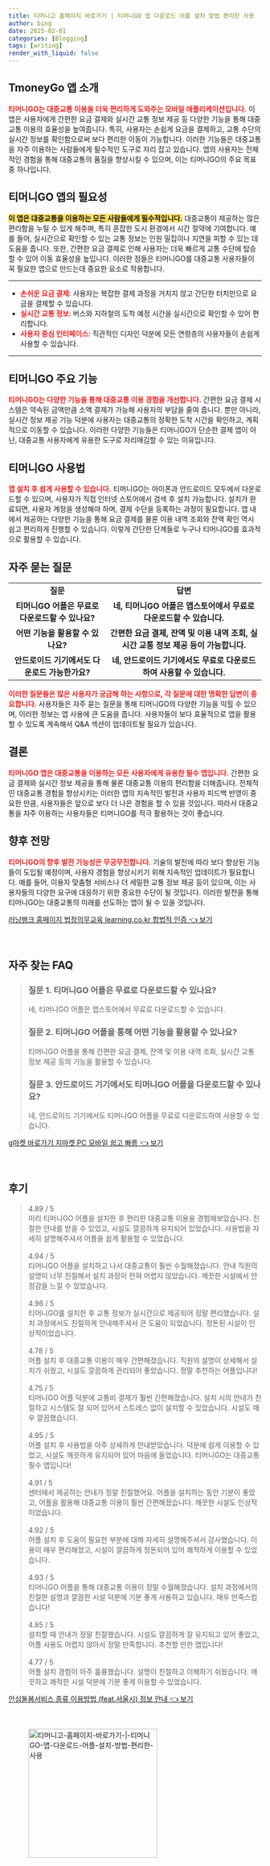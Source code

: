 ```yaml
---
title: 티머니고 홈페이지 바로가기 | 티머니GO 앱 다운로드 어플 설치 방법 편리한 사용
author: bing
date: 2025-02-01
categories: [Blogging]
tags: [writing]
render_with_liquid: false
---
```



<h2 id='TmoneyGo_소개'>TmoneyGo 앱 소개</h2>

<p><b><span style="color: #ee2323;">티머니GO는 대중교통 이용을 더욱 편리하게 도와주는 모바일 애플리케이션입니다.</span></b> 이 앱은 사용자에게 간편한 요금 결제와 실시간 교통 정보 제공 등 다양한 기능을 통해 대중교통 이용의 효율성을 높여줍니다. 특히, 사용자는 손쉽게 요금을 결제하고, 교통 수단의 실시간 정보를 확인함으로써 보다 편리한 이동이 가능합니다. 이러한 기능들은 대중교통을 자주 이용하는 사람들에게 필수적인 도구로 자리 잡고 있습니다. 앱의 사용자는 전체적인 경험을 통해 대중교통의 품질을 향상시킬 수 있으며, 이는 티머니GO의 주요 목표 중 하나입니다.</p>

<h2 id='TmoneyGo_필요성'>티머니GO 앱의 필요성</h2>

<p><b><span style="background-color: #ffe066;">이 앱은 대중교통을 이용하는 모든 사람들에게 필수적입니다.</span></b> 대중교통이 제공하는 많은 편리함을 누릴 수 있게 해주며, 특히 혼잡한 도시 환경에서 시간 절약에 기여합니다. 예를 들어, 실시간으로 확인할 수 있는 교통 정보는 인원 밀집이나 지연을 피할 수 있는 데 도움을 줍니다. 또한, 간편한 요금 결제로 인해 사용자는 더욱 빠르게 교통 수단에 탑승할 수 있어 이동 효율성을 높입니다. 이러한 점들은 티머니GO를 대중교통 사용자들이 꼭 필요한 앱으로 만드는데 중요한 요소로 작용합니다.</p>

<hr />

<ul>
    <li><b><span style="color: #ee2323;">손쉬운 요금 결제</span></b>: 사용자는 복잡한 결제 과정을 거치지 않고 간단한 터치만으로 요금을 결제할 수 있습니다.</li>
    <li><b><span style="color: #ee2323;">실시간 교통 정보</span></b>: 버스와 지하철의 도착 예정 시간을 실시간으로 확인할 수 있어 편리합니다.</li>
    <li><b><span style="color: #ee2323;">사용자 중심 인터페이스</span></b>: 직관적인 디자인 덕분에 모든 연령층의 사용자들이 손쉽게 사용할 수 있습니다.</li>
</ul>

<hr />

<h2 id='TmoneyGo_주요기능'>티머니GO 주요 기능</h2>

<p><b><span style="color: #ee2323;">티머니GO는 다양한 기능을 통해 대중교통 이용 경험을 개선합니다.</span></b> 간편한 요금 결제 시스템은 약속된 금액만큼 소액 결제가 가능해 사용자의 부담을 줄여 줍니다. 뿐만 아니라, 실시간 정보 제공 기능 덕분에 사용자는 대중교통의 정확한 도착 시간을 확인하고, 계획적으로 이동할 수 있습니다. 이러한 다양한 기능들은 티머니GO가 단순한 결제 앱이 아닌, 대중교통 사용자에게 유용한 도구로 자리매김할 수 있는 이유입니다.</p>

<h2 id='TmoneyGo_사용법'>티머니GO 사용법</h2>

<p><b><span style="color: #ee2323;">앱 설치 후 쉽게 사용할 수 있습니다.</span></b> 티머니GO는 아이폰과 안드로이드 모두에서 다운로드할 수 있으며, 사용자가 직접 인터넷 스토어에서 검색 후 설치 가능합니다. 설치가 완료되면, 사용자 계정을 생성해야 하며, 결제 수단을 등록하는 과정이 필요합니다. 앱 내에서 제공하는 다양한 기능을 통해 요금 결제를 물론 이용 내역 조회와 잔액 확인 역시 쉽고 편리하게 진행할 수 있습니다. 이렇게 간단한 단계들로 누구나 티머니GO를 효과적으로 활용할 수 있습니다.</p>

<h2 id='TmoneyGo_자주하는질문'>자주 묻는 질문</h2>

<table>
    <tr>
        <td style="text-align: center; height: 17px;"><b>질문</b></td>
        <td style="text-align: center; height: 17px;"><b>답변</b></td>
    </tr>
    <tr>
        <td style="text-align: center; height: 17px;"><b>티머니GO 어플은 무료로 다운로드할 수 있나요?</b></td>
        <td style="text-align: center; height: 17px;"><b>네, 티머니GO 어플은 앱스토어에서 무료로 다운로드할 수 있습니다.</b></td>
    </tr>
    <tr>
        <td style="text-align: center; height: 17px;"><b>어떤 기능을 활용할 수 있나요?</b></td>
        <td style="text-align: center; height: 17px;"><b>간편한 요금 결제, 잔액 및 이용 내역 조회, 실시간 교통 정보 제공 등이 가능합니다.</b></td>
    </tr>
    <tr>
        <td style="text-align: center; height: 17px;"><b>안드로이드 기기에서도 다운로드 가능한가요?</b></td>
        <td style="text-align: center; height: 17px;"><b>네, 안드로이드 기기에서도 무료로 다운로드하여 사용할 수 있습니다.</b></td>
    </tr>
</table>

<p><b><span style="color: #ee2323;">이러한 질문들은 많은 사용자가 궁금해 하는 사항으로, 각 질문에 대한 명확한 답변이 중요합니다.</span></b> 사용자들은 자주 묻는 질문을 통해 티머니GO의 다양한 기능을 익힐 수 있으며, 이러한 정보는 앱 사용에 큰 도움을 줍니다. 사용자들이 보다 효율적으로 앱을 활용할 수 있도록 계속해서 Q&A 섹션이 업데이트될 필요가 있습니다.</p>

<h2 id='TmoneyGo_결론'>결론</h2>

<p><b><span style="color: #ee2323;">티머니GO 앱은 대중교통을 이용하는 모든 사용자에게 유용한 필수 앱입니다.</span></b> 간편한 요금 결제와 실시간 정보 제공을 통해 물론 대중교통 이용의 편리함을 더해줍니다. 전체적인 대중교통 경험을 향상시키는 이러한 앱의 지속적인 발전과 사용자 피드백 반영이 중요한 만큼, 사용자들은 앞으로 보다 더 나은 경험을 할 수 있을 것입니다. 따라서 대중교통을 자주 이용하는 사용자들은 티머니GO를 적극 활용하는 것이 좋습니다.</p>

<h2 id='TmoneyGo_향후전망'>향후 전망</h2>

<p><b><span style="color: #ee2323;">티머니GO의 향후 발전 가능성은 무궁무진합니다.</span></b> 기술의 발전에 따라 보다 향상된 기능들이 도입될 예정이며, 사용자 경험을 향상시키기 위해 지속적인 업데이트가 필요합니다. 예를 들어, 이용자 맞춤형 서비스나 더 세밀한 교통 정보 제공 등이 있으며, 이는 사용자들의 다양한 요구에 대응하기 위한 중요한 수단이 될 것입니다. 이러한 발전을 통해 티머니GO는 대중교통의 미래를 선도하는 앱이 될 수 있을 것입니다.</p>


<p><a class="click-button" title="러닝뱅크 홈페이지 법정의무교육 learning.co.kr 합법적 인증" href="https://greenforu.github.io/posts/%EB%9F%AC%EB%8B%9D%EB%B1%85%ED%81%AC-%ED%99%88%ED%8E%98%EC%9D%B4%EC%A7%80-%EB%B2%95%EC%A0%95%EC%9D%98%EB%AC%B4%EA%B5%90%EC%9C%A1-learning.co.kr-%ED%95%A9%EB%B2%95%EC%A0%81-%EC%9D%B8%EC%A6%9D/" rel="dofollow">러닝뱅크 홈페이지 법정의무교육 learning.co.kr 합법적 인증 👈 보기</a></p><br>
<h2 id='자주_찾는_FAQ'>자주 찾는 FAQ</h2>
<div itemscope="" itemtype="https://schema.org/FAQPage"> 
<blockquote> 
<div itemscope="" itemprop="mainEntity" itemtype="https://schema.org/Question"> 
<h3 itemprop="name">질문 1. 티머니GO 어플은 무료로 다운로드할 수 있나요?</h3> 
<div itemscope="" itemprop="acceptedAnswer" itemtype="https://schema.org/Answer"> 
<span itemprop="text"> 
<p>네, 티머니GO 어플은 앱스토어에서 무료로 다운로드할 수 있습니다.</p> 
</span> 
</div> 
</div> 
<div itemscope="" itemprop="mainEntity" itemtype="https://schema.org/Question"> 
<h3 itemprop="name">질문 2. 티머니GO 어플을 통해 어떤 기능을 활용할 수 있나요?</h3> 
<div itemscope="" itemprop="acceptedAnswer" itemtype="https://schema.org/Answer"> 
<span itemprop="text"> 
<p>티머니GO 어플을 통해 간편한 요금 결제, 잔액 및 이용 내역 조회, 실시간 교통 정보 제공 등의 기능을 활용할 수 있습니다.</p> 
</span> 
</div> 
</div> 
<div itemscope="" itemprop="mainEntity" itemtype="https://schema.org/Question"> 
<h3 itemprop="name">질문 3. 안드로이드 기기에서도 티머니GO 어플을 다운로드할 수 있나요?</h3> 
<div itemscope="" itemprop="acceptedAnswer" itemtype="https://schema.org/Answer"> 
<span itemprop="text"> 
<p>네, 안드로이드 기기에서도 티머니GO 어플을 무료로 다운로드하여 사용할 수 있습니다.</p> 
</span> 
</div> 
</div> 
</blockquote> 
</div>
<p><a class="click-button" title="g마켓 바로가기 지마켓 PC 모바일 쉽고 빠름" href="https://greenforu.github.io/posts/g%EB%A7%88%EC%BC%93-%EB%B0%94%EB%A1%9C%EA%B0%80%EA%B8%B0-%EC%A7%80%EB%A7%88%EC%BC%93-PC-%EB%AA%A8%EB%B0%94%EC%9D%BC-%EC%89%BD%EA%B3%A0-%EB%B9%A0%EB%A6%84/" rel="dofollow">g마켓 바로가기 지마켓 PC 모바일 쉽고 빠름 👈 보기</a></p><br>
<h2 id='후기'>후기</h2>
<div itemscope itemtype="https://schema.org/Product">
  <blockquote>
  <div itemprop="review" itemscope itemtype="https://schema.org/Review">
      <div itemprop="reviewRating" itemscope itemtype="https://schema.org/Rating"> <span itemprop="ratingValue">4.89</span> / <span itemprop="bestRating">5</span> </div>
      <span itemprop="reviewBody">미리 티머니GO 어플을 설치한 후 편리한 대중교통 이용을 경험해보았습니다. 친절한 안내를 받을 수 있었고, 시설도 깔끔하게 유지되어 있었습니다. 사용법을 자세히 설명해주셔서 어플을 쉽게 활용할 수 있었습니다.</span>
  </div>
  <br>
  <div itemprop="review" itemscope itemtype="https://schema.org/Review">
      <div itemprop="reviewRating" itemscope itemtype="https://schema.org/Rating"> <span itemprop="ratingValue">4.94</span> / <span itemprop="bestRating">5</span> </div>
      <span itemprop="reviewBody">티머니GO 어플을 설치하고 나서 대중교통이 훨씬 수월해졌습니다. 안내 직원의 설명이 너무 친절해서 설치 과정이 전혀 어렵지 않았습니다. 깨끗한 시설에서 안정감을 느낄 수 있었습니다.</span>
  </div>
  <br>
  <div itemprop="review" itemscope itemtype="https://schema.org/Review">
      <div itemprop="reviewRating" itemscope itemtype="https://schema.org/Rating"> <span itemprop="ratingValue">4.96</span> / <span itemprop="bestRating">5</span> </div>
      <span itemprop="reviewBody">티머니GO를 설치한 후 교통 정보가 실시간으로 제공되어 정말 편리했습니다. 설치 과정에서도 친절하게 안내해주셔서 큰 도움이 되었습니다. 정돈된 시설이 인상적이었습니다.</span>
  </div>
  <br>
  <div itemprop="review" itemscope itemtype="https://schema.org/Review">
      <div itemprop="reviewRating" itemscope itemtype="https://schema.org/Rating"> <span itemprop="ratingValue">4.78</span> / <span itemprop="bestRating">5</span> </div>
      <span itemprop="reviewBody">어플 설치 후 대중교통 이용이 매우 간편해졌습니다. 직원의 설명이 상세해서 설치가 쉬웠고, 시설도 깔끔하게 관리되어 좋았습니다. 정말 추천하는 어플입니다!</span>
  </div>
  <br>
  <div itemprop="review" itemscope itemtype="https://schema.org/Review">
      <div itemprop="reviewRating" itemscope itemtype="https://schema.org/Rating"> <span itemprop="ratingValue">4.75</span> / <span itemprop="bestRating">5</span> </div>
      <span itemprop="reviewBody">티머니GO 어플 덕분에 교통비 결제가 훨씬 간편해졌습니다. 설치 시의 안내가 친절하고 시스템도 잘 되어 있어서 스트레스 없이 설치할 수 있었습니다. 시설도 매우 깔끔했습니다.</span>
  </div>
  <br>
  <div itemprop="review" itemscope itemtype="https://schema.org/Review">
      <div itemprop="reviewRating" itemscope itemtype="https://schema.org/Rating"> <span itemprop="ratingValue">4.95</span> / <span itemprop="bestRating">5</span> </div>
      <span itemprop="reviewBody">어플 설치 후 사용법을 아주 상세하게 안내받았습니다. 덕분에 쉽게 이용할 수 있었고, 시설도 깨끗하게 유지되어 있어 마음에 들었습니다. 티머니GO는 대중교통 필수 앱입니다!</span>
  </div>
  <br>
  <div itemprop="review" itemscope itemtype="https://schema.org/Review">
      <div itemprop="reviewRating" itemscope itemtype="https://schema.org/Rating"> <span itemprop="ratingValue">4.91</span> / <span itemprop="bestRating">5</span> </div>
      <span itemprop="reviewBody">센터에서 제공하는 안내가 정말 친절했어요. 어플을 설치하는 동안 기분이 좋았고, 어플을 활용해 대중교통 이용이 훨씬 간편해졌습니다. 깨끗한 시설도 인상적이었습니다.</span>
  </div>
  <br>
  <div itemprop="review" itemscope itemtype="https://schema.org/Review">
      <div itemprop="reviewRating" itemscope itemtype="https://schema.org/Rating"> <span itemprop="ratingValue">4.92</span> / <span itemprop="bestRating">5</span> </div>
      <span itemprop="reviewBody">어플 설치 후 도움이 필요한 부분에 대해 자세히 설명해주셔서 감사했습니다. 이용이 매우 편리해졌고, 시설이 깔끔하게 정돈되어 있어 쾌적하게 이용할 수 있었습니다.</span>
  </div>
  <br>
  <div itemprop="review" itemscope itemtype="https://schema.org/Review">
      <div itemprop="reviewRating" itemscope itemtype="https://schema.org/Rating"> <span itemprop="ratingValue">4.93</span> / <span itemprop="bestRating">5</span> </div>
      <span itemprop="reviewBody">티머니GO 어플을 통해 대중교통 이용이 정말 수월해졌습니다. 설치 과정에서의 친절한 설명과 깔끔한 시설 덕분에 기분 좋게 사용하고 있습니다. 매우 만족스럽습니다!</span>
  </div>
  <br>
  <div itemprop="review" itemscope itemtype="https://schema.org/Review">
      <div itemprop="reviewRating" itemscope itemtype="https://schema.org/Rating"> <span itemprop="ratingValue">4.85</span> / <span itemprop="bestRating">5</span> </div>
      <span itemprop="reviewBody">설치할 때 안내가 정말 친절했습니다. 시설도 깔끔하게 잘 유지되고 있어 좋았고, 어플 사용도 어렵지 않아서 정말 만족합니다. 추천할 만한 앱입니다!</span>
  </div>
  <br>
  <div itemprop="review" itemscope itemtype="https://schema.org/Review">
      <div itemprop="reviewRating" itemscope itemtype="https://schema.org/Rating"> <span itemprop="ratingValue">4.77</span> / <span itemprop="bestRating">5</span> </div>
      <span itemprop="reviewBody">어플 설치 경험이 아주 훌륭했습니다. 설명이 친절하고 이해하기 쉬웠습니다. 깨끗하고 쾌적한 시설 덕분에 기분 좋게 이용할 수 있었습니다.</span>
  </div>
  </blockquote>
</div>
<p><a class="click-button" title="안심돌봄서비스 종류 이용방법 (feat.서울시) 정보 안내" href="https://greenforu.github.io/posts/%EC%95%88%EC%8B%AC%EB%8F%8C%EB%B4%84%EC%84%9C%EB%B9%84%EC%8A%A4-%EC%A2%85%EB%A5%98-%EC%9D%B4%EC%9A%A9%EB%B0%A9%EB%B2%95-(feat.%EC%84%9C%EC%9A%B8%EC%8B%9C)-%EC%A0%95%EB%B3%B4-%EC%95%88%EB%82%B4/" rel="dofollow">안심돌봄서비스 종류 이용방법 (feat.서울시) 정보 안내 👈 보기</a></p><br>
<figure class="image"><img src="https://greenforu.github.io/assets/img/thumbnail/티머니고-홈페이지-바로가기-|-티머니GO-앱-다운로드-어플-설치-방법-편리한-사용.webp" alt="티머니고-홈페이지-바로가기-|-티머니GO-앱-다운로드-어플-설치-방법-편리한-사용" width="256" height="256"></figure>